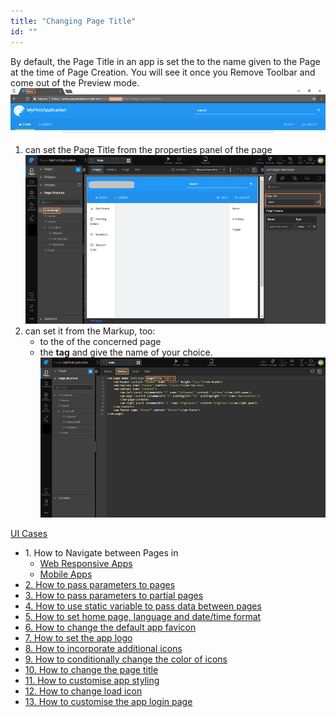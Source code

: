 ```yaml
---
title: "Changing Page Title"
id: ""
---
```


By default, the Page Title in an app is set the to the name given to the Page at the time of Page Creation. You will see it once you Remove Toolbar and come out of the Preview mode. [![](../assets/design_pagetitle.png)](../assets/design_pagetitle.png)

1. can set the Page Title from the properties panel of the page [![](../assets/design_pagetitle_prop-1.png)](../assets/design_pagetitle_prop-1.png)
2. can set it from the Markup, too:
    - to the of the concerned page
    - the **tag** and give the name of your choice. [![](../assets/design_pagetitle_markup.png)](../assets/design_pagetitle_markup.png)

[UI Cases](/learn/app-development/ui-design/use-cases-ui-design/)

- 1\. How to Navigate between Pages in
    - [Web Responsive Apps](/learn/responsive-web/web-ui-design/#page-navigation)
    - [Mobile Apps](/learn/hybrid-mobile/mobile-page-concepts/#page-navigation-actions)
- [2\. How to pass parameters to pages](/learn/how-tos/passing-parameters-pages/)
- [3\. How to pass parameters to partial pages](/learn/how-tos/passing-parameters-partial-page/)
- [4\. How to use static variable to pass data between pages](/learn/how-tos/use-static-variable-pass-data-pages/)
- [5\. How to set home page, language and date/time format](/learn/how-tos/setting-language-date-format/)
- [6\. How to change the default app favicon](/learn/how-tos/changing-default-favicon/)
- [7\. How to set the app logo](/learn/how-tos/changing-app-logo/)
- [8\. How to incorporate additional icons](/learn/how-tos/incorporating-additional-icons/)
- [9\. How to conditionally change the color of icons](/learn/how-tos/displaying-icon-color-based-upon-condition/)
- [10\. How to change the page title](/learn/how-tos/changing-page-title/)
- [11\. How to customise app styling](/learn/how-tos/customise-app-style/)
- [12\. How to change load icon](learn/how-tos/change-icon-global-spinner/)
- [13\. How to customise the app login page](/learn/how-tos/customise-login-page/)
